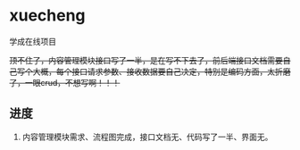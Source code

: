 # xuecheng
学成在线项目

<del>顶不住了，内容管理模块接口写了一半，是在写不下去了，前后端接口文档需要自己写个大概，每个接口请求参数、接收数据要自己决定，特别是编码方面，太折磨了，一眼crud，不想写啊！！！</del>

## 进度
1. 内容管理模块需求、流程图完成，接口文档无、代码写了一半、界面无。
